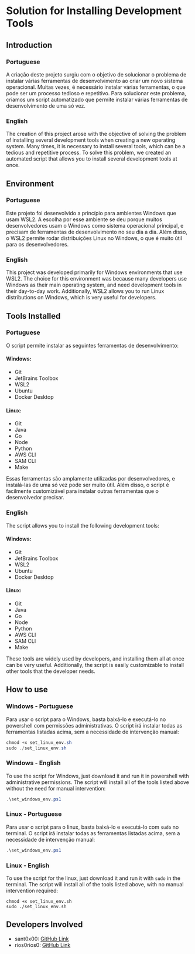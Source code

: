 # Solution for Installing Development Tools

## Introduction

### Portuguese
A criação deste projeto surgiu com o objetivo de solucionar o problema de instalar várias ferramentas de desenvolvimento ao criar um novo sistema operacional. Muitas vezes, é necessário instalar várias ferramentas, o que pode ser um processo tedioso e repetitivo. Para solucionar este problema, criamos um script automatizado que permite instalar várias ferramentas de desenvolvimento de uma só vez.

### English
The creation of this project arose with the objective of solving the problem of installing several development tools when creating a new operating system. Many times, it is necessary to install several tools, which can be a tedious and repetitive process. To solve this problem, we created an automated script that allows you to install several development tools at once.

## Environment

### Portuguese
Este projeto foi desenvolvido a princípio para ambientes Windows que usam WSL2. A escolha por esse ambiente se deu porque muitos desenvolvedores usam o Windows como sistema operacional principal, e precisam de ferramentas de desenvolvimento no seu dia a dia. Além disso, o WSL2 permite rodar distribuições Linux no Windows, o que é muito útil para os desenvolvedores.

### English
This project was developed primarily for Windows environments that use WSL2. The choice for this environment was because many developers use Windows as their main operating system, and need development tools in their day-to-day work. Additionally, WSL2 allows you to run Linux distributions on Windows, which is very useful for developers.

## Tools Installed

### Portuguese
O script permite instalar as seguintes ferramentas de desenvolvimento:

#### Windows:

- Git
- JetBrains Toolbox
- WSL2
- Ubuntu
- Docker Desktop

#### Linux:

- Git
- Java
- Go
- Node
- Python
- AWS CLI
- SAM CLI
- Make

Essas ferramentas são amplamente utilizadas por desenvolvedores, e instalá-las de uma só vez pode ser muito útil. Além disso, o script é facilmente customizável para instalar outras ferramentas que o desenvolvedor precisar.

### English
The script allows you to install the following development tools:

#### Windows:

- Git
- JetBrains Toolbox
- WSL2
- Ubuntu
- Docker Desktop

#### Linux:

- Git
- Java
- Go
- Node
- Python
- AWS CLI
- SAM CLI
- Make


These tools are widely used by developers, and installing them all at once can be very useful. Additionally, the script is easily customizable to install other tools that the developer needs.

## How to use

### Windows - Portuguese
Para usar o script para o Windows, basta baixá-lo e executá-lo no powershell com permissões administrativas. O script irá instalar todas as ferramentas listadas acima, sem a necessidade de intervenção manual:

```powershell
chmod +x set_linux_env.sh
sudo ./set_linux_env.sh
```

### Windows - English
To use the script for Windows, just download it and run it in powershell with administrative permissions. The script will install all of the tools listed above without the need for manual intervention:

```powershell
.\set_windows_env.ps1
```

### Linux - Portuguese
Para usar o script para o linux, basta baixá-lo e executá-lo com `sudo` no terminal. O script irá instalar todas as ferramentas listadas acima, sem a necessidade de intervenção manual:

```powershell
.\set_windows_env.ps1
```

### Linux - English
To use the script for the linux, just download it and run it with `sudo` in the terminal.  The script will install all of the tools listed above, with no manual intervention required:

```shell
chmod +x set_linux_env.sh
sudo ./set_linux_env.sh
```

## Developers Involved
- sant0x00: [GitHub Link](https://github.com/sant0x00)
- rios0rios0: [GitHub Link](https://github.com/rios0rios0)